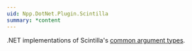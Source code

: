 ```yaml
---
uid: Npp.DotNet.Plugin.Scintilla
summary: *content
---
```


.NET implementations of Scintilla's [common argument types](https://www.scintilla.org/ScintillaDoc.html#Introduction).
